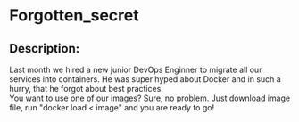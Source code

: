 
# Forgotten_secret
## Description:
Last month we hired a new junior DevOps Enginner to migrate all our services into containers.
He was super hyped about Docker and in such a hurry, that he forgot about best practices.   
You want to use one of our images? 
Sure, no problem. Just download image file, run "docker load < image" and you are ready to go!


